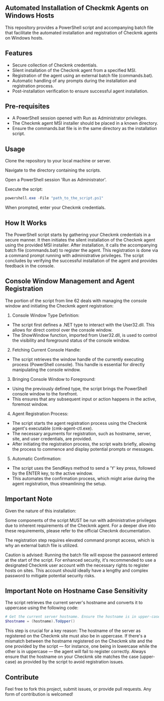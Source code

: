 Automated Installation of Checkmk Agents on Windows Hosts
-------------------------------------

This repository provides a PowerShell script and accompanying batch file that facilitate the automated installation and registration of Checkmk agents on Windows hosts.

Features
-------------------------------------
* Secure collection of Checkmk credentials.
* Silent installation of the Checkmk agent from a specified MSI.
* Registration of the agent using an external batch file (commands.bat).
* Automatic handling of any prompts during the installation and registration process.
* Post-installation verification to ensure successful agent installation.

Pre-requisites
-------------------------------------
* A PowerShell session opened with Run as Administrator privileges.
* The Checkmk agent MSI installer should be placed in a known directory.
* Ensure the commands.bat file is in the same directory as the installation script.

Usage
-------------------------------------
Clone the repository to your local machine or server.

Navigate to the directory containing the scripts.

Open a PowerShell session 'Run as Administrator'.

Execute the script:

```powershell
powershell.exe -File "path_to_the_script.ps1"
```
When prompted, enter your Checkmk credentials.


How It Works
-------------------------------------
The PowerShell script starts by gathering your Checkmk credentials in a secure manner.
It then initiates the silent installation of the Checkmk agent using the provided MSI installer.
After installation, it calls the accompanying batch file (commands.bat) to register the agent. This registration is done via a command prompt running with administrative privileges.
The script concludes by verifying the successful installation of the agent and provides feedback in the console.

Console Window Management and Agent Registration
-------------------------------------
The portion of the script from line 62 deals with managing the console window and initiating the Checkmk agent registration:

1. Console Window Type Definition:

* The script first defines a .NET type to interact with the User32.dll. This allows for direct control over the console window.
* The ShowWindow function, imported from User32.dll, is used to control the visibility and foreground status of the console window.

2. Fetching Current Console Handle:

* The script retrieves the window handle of the currently executing process (PowerShell console). This handle is essential for directly manipulating the console window.

3. Bringing Console Window to Foreground:

* Using the previously defined type, the script brings the PowerShell console window to the forefront. 
* This ensures that any subsequent input or action happens in the active, foremost window.

4. Agent Registration Process:

* The script starts the agent registration process using the Checkmk agent's executable (cmk-agent-ctl.exe). 
* The necessary arguments for registration, such as hostname, server, site, and user credentials, are provided.
* After initiating the registration process, the script waits briefly, allowing the process to commence and display potential prompts or messages.

5. Automatic Confirmation:

* The script uses the SendKeys method to send a 'Y' key press, followed by the ENTER key, to the active window. 
* This automates the confirmation process, which might arise during the agent registration, thus streamlining the setup.

Important Note
-------------------------------------
Given the nature of this installation:

Some components of the script MUST be run with administrative privileges due to inherent requirements of the Checkmk agent. For a deeper dive into these requirements, please refer to the official Checkmk documentation.

The registration step requires elevated command prompt access, which is why an external batch file is utilized.

Caution is advised: Running the batch file will expose the password entered at the start of the script. For enhanced security, it's recommended to use a designated Checkmk user account with the necessary rights to register hosts on sites. This account should ideally have a lengthy and complex password to mitigate potential security risks.

Important Note on Hostname Case Sensitivity
-------------------------------------
The script retrieves the current server's hostname and converts it to uppercase using the following code:

```powershell
# Get the current server hostname. Ensure the hostname is in upper-case to match the CheckMK site registration requirement.
$hostname = (hostname).ToUpper()
```
This step is crucial for a key reason: The hostname of the server as registered on the Checkmk site must also be in uppercase. If there's a mismatch between the hostname registered on the Checkmk site and the one provided by the script — for instance, one being in lowercase while the other is in uppercase — the agent will fail to register correctly. Always ensure that the hostname on your Checkmk site matches the case (upper-case) as provided by the script to avoid registration issues.

Contribute
-------------------------------------
Feel free to fork this project, submit issues, or provide pull requests. Any form of contribution is welcomed!